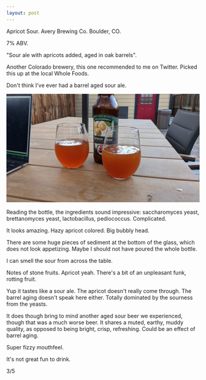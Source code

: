 ```yaml
---
layout: post
---
```

Apricot Sour.
Avery Brewing Co.
Boulder, CO.

7% ABV.

"Sour ale with apricots added, aged in oak barrels".

Another Colorado brewery,
this one recommended to me on Twitter.
Picked this up at the local Whole Foods.

Don't think I've ever had a barrel aged sour ale.

<img class="beer-photo" src="/beer/images/2021-07-17-avery-apricot-sour.jpg"/>

Reading the bottle, the ingredients sound impressive:
saccharomyces yeast, brettanomyces yeast, lactobacillus, pediococcus.
Complicated.

It looks amazing. Hazy apricot colored.
Big bubbly head.

There are some huge pieces of sediment at the bottom of the glass,
which does not look appetizing.
Maybe I should not have poured the whole bottle.

I can smell the sour from across the table.

Notes of stone fruits.
Apricot yeah.
There's a bit of an unpleasant funk,
rotting fruit.

Yup it tastes like a sour ale.
The apricot doesn't really come through.
The barrel aging doesn't speak here either.
Totally dominated by the sourness from the yeasts.

It does though bring to mind another aged sour
beer we experienced,
though that was a much worse beer.
It shares a muted, earthy, muddy quality,
as opposed to being bright, crisp, refreshing.
Could be an effect of barrel aging.

Super fizzy mouthfeel.

It's not great fun to drink.

3/5

